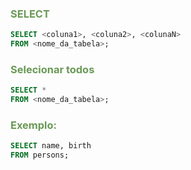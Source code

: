 ### <span style = "color:#6a9955">SELECT  </span>
```sql
SELECT <coluna1>, <coluna2>, <colunaN> 
FROM <nome_da_tabela>;
```
### <span style = "color:#6a9955">Selecionar todos  </span>
```sql
SELECT * 
FROM <nome_da_tabela>;
```

### <span style = "color:#6a9955">Exemplo: </span> 
```sql
SELECT name, birth 
FROM persons;
```